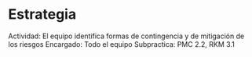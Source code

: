 # Estrategia

Actividad: El equipo identifica formas de contingencia y de mitigación de los riesgos
Encargado: Todo el equipo
Subpractica: PMC 2.2, RKM 3.1